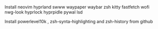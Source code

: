 Install neovim hyprland swww waypaper waybar zsh kitty fastfetch wofi nwg-look hyprlock hyprpidle pywal lsd

Install powerlevel10k , zsh-synta-highlighting and zsh-history from github
